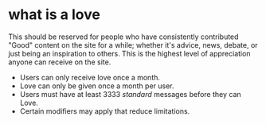# what is a love

This should be reserved for people who have consistently contributed "Good" content on the site for a while; whether it's advice, news, debate, or just being an inspiration to others. This is the highest level of appreciation anyone can receive on the site.

* Users can only receive love once a month.
* Love can only be given once a month per user.
* Users must have at least 3333 _standard_ messages before they can Love.
* Certain modifiers may apply that reduce limitations.